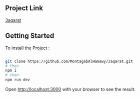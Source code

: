 
## Project Link

[3aqarat](https://3aqarat.vercel.app/)


## Getting Started

To install the Project :

```bash

git clone https://github.com/MontagabAlHamawy/3aqarat.git
# then
npm i
# then 
npm run dev

```

Open [http://localhost:3000](http://localhost:3000) with your browser to see the result.

